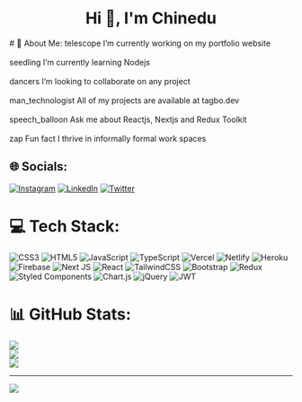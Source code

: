 <h1 align="center">Hi 👋, I'm Chinedu</h1>
# 💫 About Me:
telescope I’m currently working on my portfolio website<br><br>seedling I’m currently learning Nodejs<br><br>dancers I’m looking to collaborate on any project<br><br>man_technologist All of my projects are available at tagbo.dev<br><br>speech_balloon Ask me about Reactjs, Nextjs and Redux Toolkit<br><br>zap Fun fact I thrive in informally formal work spaces


## 🌐 Socials:
[![Instagram](https://img.shields.io/badge/Instagram-%23E4405F.svg?logo=Instagram&logoColor=white)](https://instagram.com/tagbochineduu) [![LinkedIn](https://img.shields.io/badge/LinkedIn-%230077B5.svg?logo=linkedin&logoColor=white)](https://linkedin.com/in/tagbochinedu) [![Twitter](https://img.shields.io/badge/Twitter-%231DA1F2.svg?logo=Twitter&logoColor=white)](https://twitter.com/tagbochineduu) 

# 💻 Tech Stack:
![CSS3](https://img.shields.io/badge/css3-%231572B6.svg?style=for-the-badge&logo=css3&logoColor=white) ![HTML5](https://img.shields.io/badge/html5-%23E34F26.svg?style=for-the-badge&logo=html5&logoColor=white) ![JavaScript](https://img.shields.io/badge/javascript-%23323330.svg?style=for-the-badge&logo=javascript&logoColor=%23F7DF1E) ![TypeScript](https://img.shields.io/badge/typescript-%23007ACC.svg?style=for-the-badge&logo=typescript&logoColor=white) ![Vercel](https://img.shields.io/badge/vercel-%23000000.svg?style=for-the-badge&logo=vercel&logoColor=white) ![Netlify](https://img.shields.io/badge/netlify-%23000000.svg?style=for-the-badge&logo=netlify&logoColor=#00C7B7) ![Heroku](https://img.shields.io/badge/heroku-%23430098.svg?style=for-the-badge&logo=heroku&logoColor=white) ![Firebase](https://img.shields.io/badge/firebase-%23039BE5.svg?style=for-the-badge&logo=firebase) ![Next JS](https://img.shields.io/badge/Next-black?style=for-the-badge&logo=next.js&logoColor=white) ![React](https://img.shields.io/badge/react-%2320232a.svg?style=for-the-badge&logo=react&logoColor=%2361DAFB) ![TailwindCSS](https://img.shields.io/badge/tailwindcss-%2338B2AC.svg?style=for-the-badge&logo=tailwind-css&logoColor=white) ![Bootstrap](https://img.shields.io/badge/bootstrap-%23563D7C.svg?style=for-the-badge&logo=bootstrap&logoColor=white) ![Redux](https://img.shields.io/badge/redux-%23593d88.svg?style=for-the-badge&logo=redux&logoColor=white) ![Styled Components](https://img.shields.io/badge/styled--components-DB7093?style=for-the-badge&logo=styled-components&logoColor=white) ![Chart.js](https://img.shields.io/badge/chart.js-F5788D.svg?style=for-the-badge&logo=chart.js&logoColor=white) ![jQuery](https://img.shields.io/badge/jquery-%230769AD.svg?style=for-the-badge&logo=jquery&logoColor=white) ![JWT](https://img.shields.io/badge/JWT-black?style=for-the-badge&logo=JSON%20web%20tokens)
# 📊 GitHub Stats:
![](https://github-readme-stats.vercel.app/api?username=tagbochinedu&theme=algolia&hide_border=false&include_all_commits=false&count_private=false)<br/>
![](https://github-readme-streak-stats.herokuapp.com/?user=tagbochinedu&theme=algolia&hide_border=false)<br/>
![](https://github-readme-stats.vercel.app/api/top-langs/?username=tagbochinedu&theme=algolia&hide_border=false&include_all_commits=false&count_private=false&layout=compact)

---
[![](https://visitcount.itsvg.in/api?id=tagbochinedu&icon=0&color=0)](https://visitcount.itsvg.in)

<!-- Proudly created with GPRM ( https://gprm.itsvg.in ) -->

<!---
tagbochinedu/tagbochinedu is a ✨ special ✨ repository because its `README.md` (this file) appears on your GitHub profile.
You can click the Preview link to take a look at your changes.
--->
